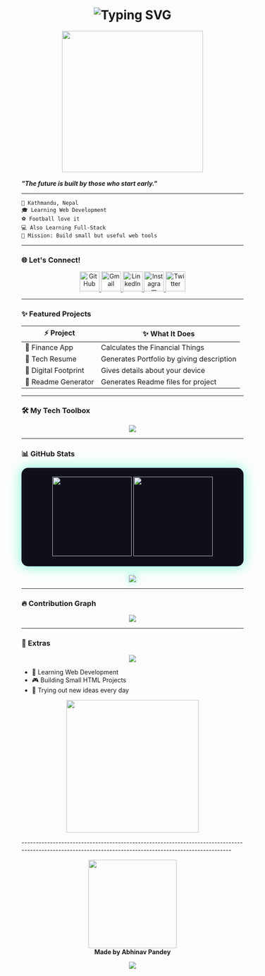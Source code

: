 <h1 align="center">
  <img src="https://readme-typing-svg.demolab.com?font=Fira+Code&size=26&duration=3000&pause=1000&color=F7971E&center=true&vCenter=true&width=700&lines=$+whoami;Abhinav+Pandey;Student+%7C+Learning+Web+Development;Loves+Creative+Web+Design;Building+Projects" alt="Typing SVG" />
</h1>

<div align="center">
  <img src="https://media1.giphy.com/media/v1.Y2lkPTc5MGI3NjExb3Y0M21wcThqajQ0bjB6eTN3Mndtc2RtdWRmM3h3eWd3MXR5cHJvNiZlcD12MV9pbnRlcm5hbF9naWZfYnlfaWQmY3Q9Zw/78XCFBGOlS6keY1Bil/giphy.gif" width="320px" />
</div>

  <br>
  <i><b>"The future is built by those who start early."</b></i>

---

```shell
📍 Kathmandu, Nepal         
🎓 Learning Web Development  
⚽ Football love it         
💻 Also Learning Full-Stack   
🎯 Mission: Build small but useful web tools 
```

---

### 🌐 Let's Connect!

<p align="center"> <a href="https://github.com/abhinav-pandey"> <img src="https://skillicons.dev/icons?i=github" height="45px" title="GitHub"/> </a> <a href="mailto:abhinavpandey.dev@gmail.com"> <img src="https://skillicons.dev/icons?i=gmail" height="45px" title="Gmail"/> </a> <a href="https://linkedin.com/in/abhinav-pandey"> <img src="https://skillicons.dev/icons?i=linkedin" height="45px" title="LinkedIn"/> </a> <a href="https://instagram.com"> <img src="https://skillicons.dev/icons?i=instagram" height="45px" title="Instagram"/> </a> <a href="https://x.com"> <img src="https://skillicons.dev/icons?i=twitter" height="45px" title="Twitter"/> </a> </p>

---

### ✨ Featured Projects

| ⚡ Project             | ✨ What It Does                             |
| --------------------- | ------------------------------------------  |
| 🤑 Finance  App       | Calculates the Financial Things            |
| 🎨 Tech Resume        | Generates Portfolio by giving description  |
| 🤖 Digital Footprint  | Gives details about your device            |  
| 💼  Readme Generator  | Generates Readme files for project         |

---

### 🛠️ My Tech Toolbox

<p align="center">
  <img src="https://skillicons.dev/icons?i=html,css,js,react,python,git,linux,xfce,&theme=light"/>
</p>

---

### 📊  GitHub Stats

<p align="center" style="background: #0f0f1a; padding: 20px; border-radius: 15px; box-shadow: 0 0 30px #7af7d5;">
  <img height="180em" src="https://github-readme-stats.vercel.app/api?username=Abhii7104&show_icons=true&theme=react&hide_border=true&title_color=#7af7d5&icon_color=#7af7d5&text_color=#a0f0e0" />
  <img height="180em" src="https://github-readme-stats.vercel.app/api/top-langs/?username=Abhii7104&layout=compact&theme=react&hide_border=true&title_color=#7af7d5&icon_color=#7af7d5&text_color=#a0f0e0" />
</p>

<p align="center" style="margin-top: 20px;">
  <img src="https://github-profile-trophy.vercel.app/?username=Abhii7104&theme=darkhub&no-frame=true&margin-w=15" style="filter: drop-shadow(0 0 8px #7af7d5);" />
</p>

---

### 🔥 Contribution Graph

<p align="center">
  <img src="https://github-readme-activity-graph.vercel.app/graph?username=Abhii7104&bg_color=1f1f1f&color=fc6c85&line=ffcc70&point=ffffff&hide_border=true&area=true&custom_title=Abhinav%20Pandey%27s%20Activity%20Graph&hide_title=false" />
</p>



---

### 🧩  Extras

<p align="center">
  <img src="https://capsule-render.vercel.app/api?type=waving&color=gradient&height=120&section=header&text=Fun%20Extras&fontSize=40&fontAlignY=30"/>
</p>

* 🧠 Learning Web Development
* 🎮 Building Small HTML Projects
* 🧩 Trying out new ideas every day

<p align="center">
  <img src="https://media4.giphy.com/media/v1.Y2lkPTc5MGI3NjExdTc0ajczanhiOGd6ejlod2s5azYyaTNmN2Qyb2w2Mmt3Y2RzOHkwOCZlcD12MV9pbnRlcm5hbF9naWZfYnlfaWQmY3Q9Zw/CreQW9VKKyydHm95H8/giphy.gif" width="300px"/>
</p>
--------------------------------------------------------------------------------------------------------------------------------------------------------

<p align="center">
  <img src="https://media1.giphy.com/media/v1.Y2lkPTc5MGI3NjExNng1Y3gwcWgxa2RsMmMzNm9tMzBiMXp1amZjemNxczQzejhleXRmayZlcD12MV9pbnRlcm5hbF9naWZfYnlfaWQmY3Q9Zw/Mx936qy6jLxyjbqTiR/giphy.gif" width="200px"/><br>
  <b>Made by Abhinav Pandey </b>
</p>

<p align="center">
  <img src="https://capsule-render.vercel.app/api?type=waving&color=gradient&height=120&section=footer"/>
</p>
